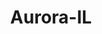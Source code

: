 ---
title: Aurora-IL
slug: aurora-il
f_state:
- cms/state/illinois.md
f_locations:
- cms/payday-loan/all-amercian-cash-advance-inc-3676.md
- cms/payday-loan/all-american-cash-advance-inc-3691.md
- cms/payday-loan/aurora-currency-exchange-inc-4930.md
- cms/payday-loan/cash-4-checks-inc-6360.md
- cms/payday-loan/check-go-9744.md
- cms/payday-loan/check-go-9754.md
- cms/payday-loan/incomex-tax-service-19554.md
- cms/payday-loan/lendnation-20295.md
- cms/payday-loan/pl-loan-store-24376.md
- cms/payday-loan/pl-loan-store-24379.md
- cms/payday-loan/pl-loan-store-24380.md
- cms/payday-loan/pl-loan-store-24381.md
- cms/payday-loan/pls-check-cashers-24412.md
- cms/payday-loan/short-term-loans-26394.md
- cms/payday-loan/short-term-loans-26397.md
updated-on: '2024-05-30T13:41:28.615Z'
created-on: '2024-05-30T13:41:28.615Z'
published-on: '2024-05-30T13:54:32.469Z'
f_city: Aurora
layout: '[city].html'
tags: city
---